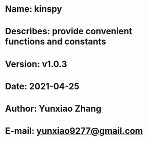 # Name: kinspy
# Describes: provide convenient functions and constants
# Version: v1.0.3
# Date: 2021-04-25
# Author: Yunxiao Zhang
# E-mail: yunxiao9277@gmail.com